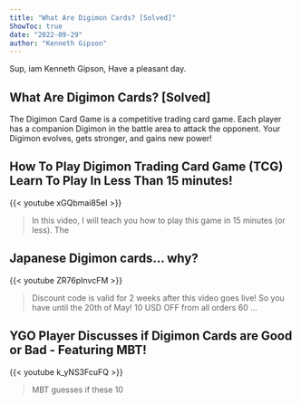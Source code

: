 ```yaml
---
title: "What Are Digimon Cards? [Solved]"
ShowToc: true 
date: "2022-09-29"
author: "Kenneth Gipson" 
---
```


Sup, iam Kenneth Gipson, Have a pleasant day.
## What Are Digimon Cards? [Solved]
The Digimon Card Game is a competitive trading card game. Each player has a companion Digimon in the battle area to attack the opponent. Your Digimon evolves, gets stronger, and gains new power!

## How To Play Digimon Trading Card Game (TCG) Learn To Play In Less Than 15 minutes!
{{< youtube xGQbmai85eI >}}
>In this video, I will teach you how to play this game in 15 minutes (or less). The 

## Japanese Digimon cards... why?
{{< youtube ZR76pInvcFM >}}
>Discount code is valid for 2 weeks after this video goes live! So you have until the 20th of May! 10 USD OFF from all orders 60 ...

## YGO Player Discusses if Digimon Cards are Good or Bad - Featuring MBT!
{{< youtube k_yNS3FcuFQ >}}
>MBT guesses if these 10 

